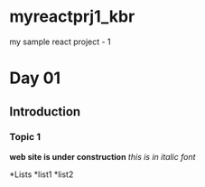 # myreactprj1_kbr
my sample react project - 1
# Day 01
## Introduction
### Topic 1
**web site is under construction** 
*this is in italic font*

*Lists
  *list1
  *list2

